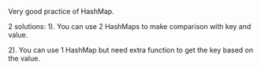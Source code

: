 Very good practice of HashMap.

2 solutions:
1). You can use 2 HashMaps to make comparison with key and value.

2). You can use 1 HashMap but need extra function to get the key based on the value.
